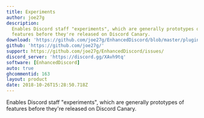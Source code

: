 ```yaml
---
title: Experiments
author: joe27g
description:
  Enables Discord staff "experiments", which are generally prototypes of
  features before they're released on Discord Canary.
download: 'https://github.com/joe27g/EnhancedDiscord/blob/master/plugins/experiments.js'
github: 'https://github.com/joe27g/'
support: https://github.com/joe27g/EnhancedDiscord/issues/
discord_server: 'https://discord.gg/XAvh9tq'
software: [EnhancedDiscord]
auto: true
ghcommentid: 163
layout: product
date: 2018-10-26T15:28:50.718Z
---
```

Enables Discord staff "experiments", which are generally prototypes of features before they're released on Discord Canary.